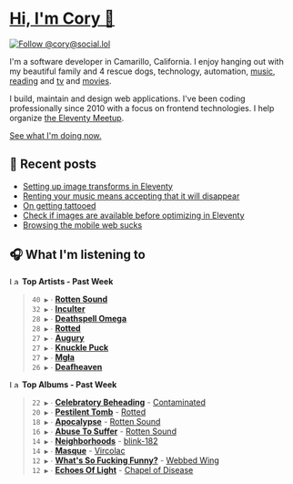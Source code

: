 # [Hi, I'm Cory 👋](https://coryd.dev)

[![Follow @cory@social.lol](https://img.shields.io/mastodon/follow/109606224363698309?domain=https%3A%2F%2Fsocial.lol&style=for-the-badge&logo=Mastodon&logoColor=white&labelColor=6364FF)](https://social.lol/@cory)

I'm a software developer in Camarillo, California. I enjoy hanging out with my beautiful family and 4 rescue dogs, technology, automation, [music](https://last.fm/user/coryd_), [reading](https://app.thestorygraph.com/profile/coryd) and [tv](https://trakt.tv/users/cdransf) and [movies](https://trakt.tv/users/cdransf).

I build, maintain and design web applications. I've been coding professionally since 2010 with a focus on frontend technologies. I help organize [the Eleventy Meetup](https://11tymeetup.dev/).

[See what I'm doing now.](https://coryd.dev/now)

## 📝 Recent posts

<!-- BLOGPOSTS:START -->
- [Setting up image transforms in Eleventy](https://coryd.dev/posts/2024/setting-up-image-transforms-in-eleventy/)
- [Renting your music means accepting that it will disappear](https://coryd.dev/posts/2024/renting-your-music-means-accepting-that-it-will-disappear/)
- [On getting tattooed](https://coryd.dev/posts/2024/on-getting-tattooed/)
- [Check if images are available before optimizing in Eleventy](https://coryd.dev/posts/2024/check-if-images-are-available-before-optimizing-in-eleventy/)
- [Browsing the mobile web sucks](https://coryd.dev/posts/2024/browsing-the-mobile-web-sucks/)
<!-- BLOGPOSTS:END -->

## 🎧 What I'm listening to

<!--START_LASTFM_ARTISTS:{"period": "7day", "rows": 8}-->
<a href="https://last.fm" target="_blank"><img src="https://user-images.githubusercontent.com/17434202/215290617-e793598d-d7c9-428f-9975-156db1ba89cc.svg" alt="Last.fm Logo" width="18" height="13"/></a> **Top Artists - Past Week**

> `40 ▶️` ∙ **[Rotten Sound](https://www.last.fm/music/Rotten+Sound)**<br/>
> `32 ▶️` ∙ **[Inculter](https://www.last.fm/music/Inculter)**<br/>
> `28 ▶️` ∙ **[Deathspell Omega](https://www.last.fm/music/Deathspell+Omega)**<br/>
> `28 ▶️` ∙ **[Rotted](https://www.last.fm/music/+noredirect/Rotted)**<br/>
> `27 ▶️` ∙ **[Augury](https://www.last.fm/music/Augury)**<br/>
> `27 ▶️` ∙ **[Knuckle Puck](https://www.last.fm/music/Knuckle+Puck)**<br/>
> `27 ▶️` ∙ **[Mgła](https://www.last.fm/music/Mg%C5%82a)**<br/>
> `26 ▶️` ∙ **[Deafheaven](https://www.last.fm/music/Deafheaven)**<br/>
<!--END_LASTFM_ARTISTS-->

<!--START_LASTFM_ALBUMS:{"period": "7day", "rows": 8}-->
<a href="https://last.fm" target="_blank"><img src="https://user-images.githubusercontent.com/17434202/215290617-e793598d-d7c9-428f-9975-156db1ba89cc.svg" alt="Last.fm Logo" width="18" height="13"/></a> **Top Albums - Past Week**

> `22 ▶️` ∙ **[Celebratory Beheading](https://www.last.fm/music/Contaminated/Celebratory+Beheading)** - [Contaminated](https://www.last.fm/music/Contaminated)<br/>
> `20 ▶️` ∙ **[Pestilent Tomb](https://www.last.fm/music/Rotted/Pestilent+Tomb)** - [Rotted](https://www.last.fm/music/Rotted)<br/>
> `18 ▶️` ∙ **[Apocalypse](https://www.last.fm/music/Rotten+Sound/Apocalypse)** - [Rotten Sound](https://www.last.fm/music/Rotten+Sound)<br/>
> `16 ▶️` ∙ **[Abuse To Suffer](https://www.last.fm/music/Rotten+Sound/Abuse+To+Suffer)** - [Rotten Sound](https://www.last.fm/music/Rotten+Sound)<br/>
> `14 ▶️` ∙ **[Neighborhoods](https://www.last.fm/music/blink-182/Neighborhoods)** - [blink-182](https://www.last.fm/music/blink-182)<br/>
> `14 ▶️` ∙ **[Masque](https://www.last.fm/music/Vircolac/Masque)** - [Vircolac](https://www.last.fm/music/Vircolac)<br/>
> `12 ▶️` ∙ **[What's So Fucking Funny?](https://www.last.fm/music/Webbed+Wing/What%27s+So+Fucking+Funny%3F)** - [Webbed Wing](https://www.last.fm/music/Webbed+Wing)<br/>
> `12 ▶️` ∙ **[Echoes Of Light](https://www.last.fm/music/Chapel+of+Disease/Echoes+Of+Light)** - [Chapel of Disease](https://www.last.fm/music/Chapel+of+Disease)<br/>
<!--END_LASTFM_ALBUMS-->
